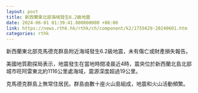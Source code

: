 ```yaml
---
layout: post
title: 新西蘭東北部海域發生6.2級地震
date: 2024-06-01 01:39:41.000000000 +08:00
link: https://news.rthk.hk/rthk/ch/component/k2/1755629-20240601.htm
categories: rthk
---
```


新西蘭東北部克馬德克群島附近海域發生6.2級地震，未有傷亡或財產損失報告。

美國地質勘探局表示，地震發生在當地時間凌晨近4時，震央位於新西蘭北島北部城市旺阿雷東北約1116公里處海域，震源深度超過19公里。

克馬德克群島上無常住居民。群島由數十座火山島組成，地震和火山活動頻繁。
